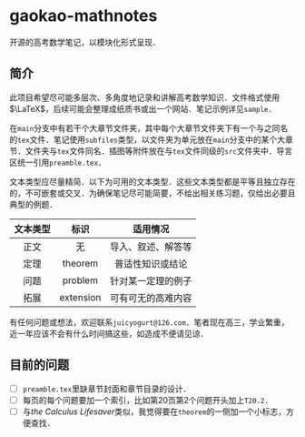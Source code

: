 # gaokao-mathnotes
开源的高考数学笔记，以模块化形式呈现．

## 简介
此项目希望尽可能多层次、多角度地记录和讲解高考数学知识．文件格式使用$\LaTeX$，后续可能会整理成纸质书或出一个网站．笔记示例详见`sample`．

在`main`分支中有若干个大章节文件夹，其中每个大章节文件夹下有一个与之同名的`tex`文件．笔记使用`subfiles`类型，以文件夹为单元放在`main`分支中的某个大章节．文件夹与`tex`文件同名．插图等附件放在与`tex`文件同级的`src`文件夹中．导言区统一引用`preamble.tex`．

文本类型应尽量精简．以下为可用的文本类型．这些文本类型都是平等且独立存在的，不可嵌套或交叉．为确保笔记尽可能简要，不给出相关练习题，仅给出必要且典型的例题．

|文本类型|标识|适用情况|
|:-----:|:---:|:----:|
|正文|无|导入、叙述、解答等|
|定理|theorem|普适性知识或结论|
|问题|problem|针对某一定理的例子|
|拓展|extension|可有可无的高难内容|

有任何问题或想法，欢迎联系`juicyogurt@126.com`．笔者现在高三，学业繁重，近一年应该不会有什么时间搞这些，如造成不便请见谅．

## 目前的问题
* [ ] `preamble.tex`里缺章节封面和章节目录的设计．
* [ ] 每页的每个问题要加一个索引，比如第20页第2个问题开头加上`T20.2`．
* [ ] 与*the Calculus Lifesaver*类似，我觉得要在`theorem`的一侧加一个小标志，方便查找．